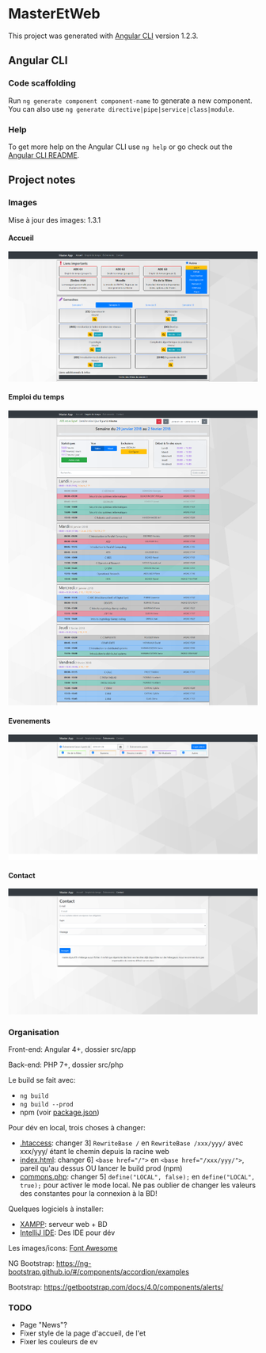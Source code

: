 # MasterEtWeb

This project was generated with [Angular CLI](https://github.com/angular/angular-cli) version 1.2.3.

## Angular CLI

### Code scaffolding

Run `ng generate component component-name` to generate a new component. You can also use `ng generate directive|pipe|service|class|module`.

### Help

To get more help on the Angular CLI use `ng help` or go check out the [Angular CLI README](https://github.com/angular/angular-cli/blob/master/README.md).

## Project notes

### Images
Mise à jour des images: 1.3.1

#### Accueil
![Accueil](screenshots/1_3/accueil.png)
#### Emploi du temps
![ET](screenshots/1_3/et.png)
#### Evenements
![EV](screenshots/1_3/ev.png)
#### Contact
![Contact](screenshots/1_3/contact.png)

### Organisation

Front-end: Angular 4+, dossier src/app

Back-end: PHP 7+, dossier src/php

Le build se fait avec:
* `ng build`
* `ng build --prod`
* npm (voir [package.json](package.json))

Pour dév en local, trois choses à changer:
* [.htaccess](src/.htaccess): changer 3] `RewriteBase /` en `RewriteBase /xxx/yyy/`
avec xxx/yyy/ étant le chemin depuis la racine web
* [index.html](src/index.html): changer 6] `<base href="/">` en `<base href="/xxx/yyy/">`,
pareil qu'au dessus OU lancer le build prod (npm)
* [commons.php](src/php/commons.php): changer 5] `define("LOCAL", false);` en `define("LOCAL", true);`
pour activer le mode local. Ne pas oublier de changer les valeurs des constantes pour la connexion à
la BD!

Quelques logiciels à installer:
* [XAMPP](https://www.apachefriends.org/fr/index.html): serveur web + BD
* [IntelliJ IDE](https://www.jetbrains.com/products.html): Des IDE pour dév

Les images/icons: [Font Awesome](https://www.flaticon.com/packs/font-awesome)

NG Bootstrap: https://ng-bootstrap.github.io/#/components/accordion/examples

Bootstrap: https://getbootstrap.com/docs/4.0/components/alerts/

### TODO

* Page "News"?
* Fixer style de la page d'accueil, de l'et
* Fixer les couleurs de ev
